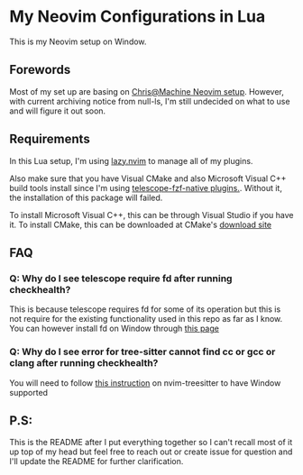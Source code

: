 # My Neovim Configurations in Lua
This is my Neovim setup on Window.

## Forewords
Most of my set up are basing on [Chris@Machine Neovim setup](https://github.com/ChristianChiarulli/nvim). However, with current archiving notice from null-ls, I'm still undecided on what to use and will figure it out soon.

## Requirements
In this Lua setup, I'm using [lazy.nvim](https://github.com/folke/lazy.nvim) to manage all of my plugins.

Also make sure that you have Visual CMake and also Microsoft Visual C++ build tools install since I'm using [telescope-fzf-native plugins.](https://github.com/nvim-telescope/telescope-fzf-native.nvim).
Without it, the installation of this package will failed.

To install Microsoft Visual C++, this can be through Visual Studio if you have it. To install CMake, this can be downloaded at CMake's [download site](https://cmake.org/download/)

## FAQ
### Q: Why do I see telescope require fd after running checkhealth?
This is because telescope requires fd for some of its operation but this is not require for the existing functionality used in this repo as far as I know. You can however install fd on Window through [this page](https://github.com/sharkdp/fd#installation)

### Q: Why do I see error for tree-sitter cannot find cc or gcc or clang after running checkhealth?
You will need to follow [this instruction](https://github.com/nvim-treesitter/nvim-treesitter/wiki/Windows-support) on nvim-treesitter to have Window supported 

## P.S:
This is the README after I put everything together so I can't recall most of it up top of my head but feel free to reach out or create issue for question and I'll update the README for further clarification.

